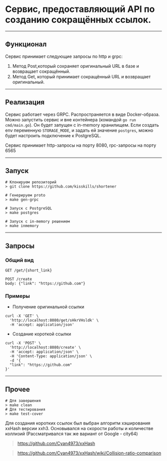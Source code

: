# Cервис, предоставляющий API по созданию сокращённых ссылок.
___
## Функционал

Сервис принимает следующие запросы по http и grpc:
1. Метод Post,который сохраняет оригинальный URL в базе и возвращает сокращённый.
2. Метод Get, который принимает сокращённый URL и возвращает оригинальный.
___
## Реализация

Сервис работает через GRPC. Распространяется в виде Docker-образа.
Можно запустить сервис и вне контейнера (командой `go run cmd/main.go`). Он будет запущен с in-memory хранилищем.
Если создать env переменную `STORAGE_MODE`, и задать ей значение `postgres`, можно будет настроить подключение к PostgreSQL.

Сервис принимает http-запросы на порту 8080, rpc-запросы на порту 6565
___
## Запуск
```shell
# Клонируем репозиторий
> git clone https://github.com/kisskills/shortener
```
```shell
# Генерируем proto
> make gen-grpc
```
```shell
# Запуск с PostgreSQL
> make postgres
```
```shell
# Запуск с in-memory решением
> make inmemory
```
___
## Запросы
### Общий вид

`GET /get/{short_link}`
```
POST /create
body: {"link": "https://github.com"}
```

### Примеры
* Получение оригинальной ссылки
```shell
curl -X 'GET' \
  'http://localhost:8080/get/sHkrVHsldk' \
  -H 'accept: application/json'
```
* Создание короткой ссылки
```shell
curl -X 'POST' \
  'http://localhost:8080/create' \
  -H 'accept: application/json' \
  -H 'Content-Type: application/json' \
  -d '{
  "link": "https://github.com"
}'
```
___
## Прочее
```shell
# Для завершения
> make clean
# Для тестирования
> make test-cover
```
Для создания коротких ссылок был выбран алгоритм хэширования xxHash версии xxh3.
Основывался на скорости работы и количестве коллизий (Рассматривался так же вариант от Google - city64)

> https://github.com/Cyan4973/xxHash

> https://github.com/Cyan4973/xxHash/wiki/Collision-ratio-comparison
